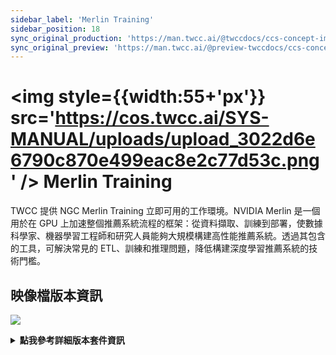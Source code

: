 ```yaml
---
sidebar_label: 'Merlin Training'
sidebar_position: 18
sync_original_production: 'https://man.twcc.ai/@twccdocs/ccs-concept-image-merlin-training-zh'
sync_original_preview: 'https://man.twcc.ai/@preview-twccdocs/ccs-concept-image-merlin-training-zh'
---
```



# <img style={{width:55+'px'}} src='https://cos.twcc.ai/SYS-MANUAL/uploads/upload_3022d6e6790c870e499eac8e2c77d53c.png' /> Merlin Training

TWCC 提供 NGC Merlin Training 立即可用的工作環境。NVIDIA Merlin 是一個用於在 GPU 上加速整個推薦系統流程的框架：從資料擷取、訓練到部署，使數據科學家、機器學習工程師和研究人員能夠大規模構建高性能推薦系統。透過其包含的工具，可解決常見的 ETL、訓練和推理問題，降低構建深度學習推薦系統的技術門檻。

## <span class="ccsimglist">映像檔版本資訊</span> <i class="fa fa-sticky-note" aria-hidden="true"></i>

![](https://cos.twcc.ai/SYS-MANUAL/uploads/upload_0e0c8d252601367d66c5f36c7d1bd5cd.png)




<details class="docspoiler">

<summary><b>點我參考詳細版本套件資訊</b></summary>

- [NGC Merlin Training](https://catalog.ngc.nvidia.com/orgs/nvidia/teams/merlin/containers/merlin-training) 

</details>

